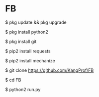 # FB

$ pkg update && pkg upgrade

$ pkg install python2

$ pkg install git

$ pip2 install requests

$ pip2 install mechanize

$ git clone https://github.com/KangProf/FB

$ cd FB

$ python2 run.py
